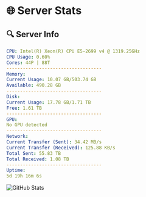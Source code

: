 # 🌐 Server Stats
## 🔍 Server Info
```yaml
CPU: Intel(R) Xeon(R) CPU E5-2699 v4 @ 1319.25GHz
CPU Usage: 0.60%
Cores: 44P | 88T
-----------------------------------
Memory:
Current Usage: 10.07 GB/503.74 GB
Available: 490.28 GB
-----------------------------------
Disk:
Current Usage: 17.78 GB/1.71 TB
Free: 1.61 TB
-----------------------------------
GPU:
No GPU detected
-----------------------------------
Network:
Current Transfer (Sent): 34.42 MB/s
Current Transfer (Received): 125.88 KB/s
Total Sent: 55.83 TB
Total Received: 1.08 TB
-----------------------------------
Uptime:
5d 19h 16m 6s
```
![GitHub Stats](https://img.shields.io/badge/Updated-2025-02-13_17:59:24-blue)